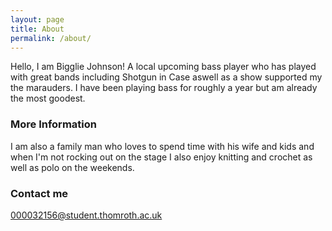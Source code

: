 ```yaml
---
layout: page
title: About
permalink: /about/
---
```


Hello, I am Bigglie Johnson! A local upcoming bass player who has played with great bands including Shotgun in Case aswell as a show supported my the marauders. I have been playing bass for roughly a year but am already the most goodest.

### More Information

I am also a family man who loves to spend time with his wife and kids and when I'm not rocking out on the stage I also enjoy knitting and crochet as well as polo on the weekends.

### Contact me

[000032156@student.thomroth.ac.uk](mailto:000032156@student.thomroth.ac.uk)
